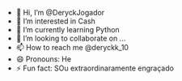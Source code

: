 - 👋 Hi, I’m @DeryckJogador
- 👀 I’m interested in Cash
- 🌱 I’m currently learning Python
- 💞️ I’m looking to collaborate on ...
- 📫 How to reach me @deryckk_10
- 😄 Pronouns: He
- ⚡ Fun fact: SOu extraordinaramente engraçado

<!---
DeryckJogador/DeryckJogador is a ✨ special ✨ repository because its `README.md` (this file) appears on your GitHub profile.
You can click the Preview link to take a look at your changes.
--->
